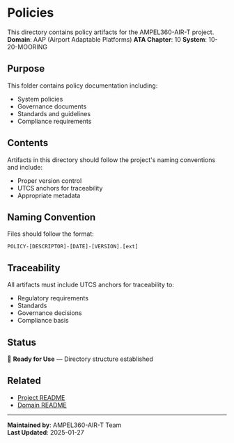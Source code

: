 # Policies
This directory contains policy artifacts for the AMPEL360-AIR-T project.
**Domain**: AAP (Airport Adaptable Platforms)
**ATA Chapter**: 10
**System**: 10-20-MOORING

## Purpose
This folder contains policy documentation including:
- System policies
- Governance documents
- Standards and guidelines
- Compliance requirements

## Contents
Artifacts in this directory should follow the project's naming conventions and include:
- Proper version control
- UTCS anchors for traceability
- Appropriate metadata

## Naming Convention
Files should follow the format:
```
POLICY-[DESCRIPTOR]-[DATE]-[VERSION].[ext]
```

## Traceability
All artifacts must include UTCS anchors for traceability to:
- Regulatory requirements
- Standards
- Governance decisions
- Compliance basis

## Status
🚧 **Ready for Use** — Directory structure established

## Related
- [Project README](../README.md)
- [Domain README](../../README.md)

---
**Maintained by**: AMPEL360-AIR-T Team  
**Last Updated**: 2025-01-27
